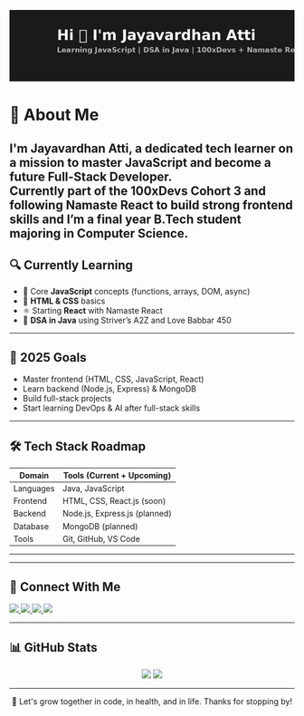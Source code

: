 <p align="center">
  <img src="./custom_banner_dark_resized.png" alt="Jayavardhan Atti Banner" />
</p>

# 🖤 About Me

I'm **Jayavardhan Atti**, a dedicated tech learner on a mission to master **JavaScript** and become a future **Full-Stack Developer**.  
Currently part of the **100xDevs Cohort 3** and following **Namaste React** to build strong frontend skills and I’m a final year B.Tech student majoring in Computer Science.
---

## 🔍 Currently Learning

- 📘 Core **JavaScript** concepts (functions, arrays, DOM, async)
- 🧱 **HTML & CSS** basics
- ⚛️ Starting **React** with Namaste React
- 🧠 **DSA in Java** using Striver’s A2Z and Love Babbar 450

---

## 🎯 2025 Goals

- Master frontend (HTML, CSS, JavaScript, React)
- Learn backend (Node.js, Express) & MongoDB
- Build full-stack projects
- Start learning DevOps & AI after full-stack skills

---

## 🛠️ Tech Stack Roadmap

| Domain       | Tools (Current + Upcoming)               |
|--------------|-------------------------------------------|
| Languages    | Java, JavaScript                         |
| Frontend     | HTML, CSS, React.js (soon)               |
| Backend      | Node.js, Express.js (planned)            |
| Database     | MongoDB (planned)                        |
| Tools        | Git, GitHub, VS Code                     |

---


---

## 🔗 Connect With Me

<p align="left">
  <a href="https://x.com/jai_twtt" target="_blank">
    <img src="https://img.shields.io/badge/X-000000?style=for-the-badge&logo=twitter&logoColor=white&label=Follow" />
  </a>
  <a href="https://www.linkedin.com/in/jaya-vardhan-240060372/" target="_blank">
    <img src="https://img.shields.io/badge/LinkedIn-0A66C2?style=for-the-badge&logo=linkedin&logoColor=white" />
  </a>
  <a href="https://leetcode.com/u/user9219Xm/" target="_blank">
    <img src="https://img.shields.io/badge/LeetCode-161616?style=for-the-badge&logo=LeetCode&logoColor=orange" />
  </a>
  <a href="mailto:atti.jayavardhan11@gmail.com">
    <img src="https://img.shields.io/badge/Email-D14836?style=for-the-badge&logo=gmail&logoColor=white" />
  </a>
</p>

---

## 📊 GitHub Stats

<p align="center">
  <img src="https://github-readme-stats.vercel.app/api?username=Jayavardhan11&show_icons=true&theme=tokyonight&hide_border=true" width="48%" />
  <img src="https://github-readme-stats.vercel.app/api/top-langs/?username=Jayavardhan11&layout=compact&theme=tokyonight&hide_border=true" width="48%" />
</p>

---

<p align="center">
  🌌 Let's grow together in code, in health, and in life. Thanks for stopping by!
</p>
